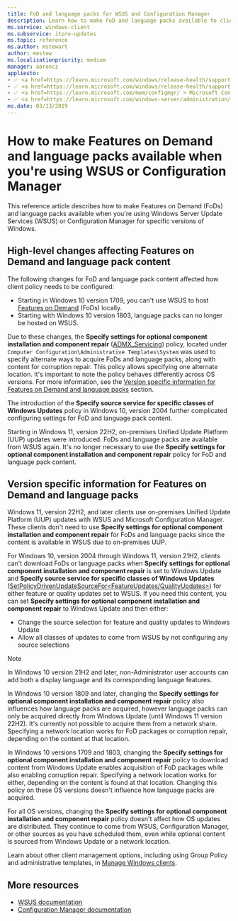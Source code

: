 ```yaml
---
title: FoD and language packs for WSUS and Configuration Manager
description: Learn how to make FoD and language packs available to clients when you're using WSUS or Configuration Manager.
ms.service: windows-client
ms.subservice: itpro-updates
ms.topic: reference
ms.author: mstewart
author: mestew
ms.localizationpriority: medium
manager: aaroncz
appliesto: 
- ✅ <a href=https://learn.microsoft.com/windows/release-health/supported-versions-windows-client target=_blank>Windows 11</a>
- ✅ <a href=https://learn.microsoft.com/windows/release-health/supported-versions-windows-client target=_blank>Windows 10</a>
- ✅ <a href=https://learn.microsoft.com/mem/configmgr/ > Microsoft Configuration Manager</a>
- ✅ <a href=https://learn.microsoft.com/windows-server/administration/windows-server-update-services/get-started/windows-server-update-services-wsus > WSUS </a>
ms.date: 03/13/2019
---
```


# How to make Features on Demand and language packs available when you're using WSUS or Configuration Manager
 
This reference article describes how to make Features on Demand (FoDs) and language packs available when you're using Windows Server Update Services (WSUS) or Configuration Manager for specific versions of Windows.

## High-level changes affecting Features on Demand and language pack content

The following changes for FoD and language pack content affected how client policy needs to be configured:
  
- Starting in Windows 10 version 1709, you can't use WSUS to host [Features on Demand](/windows-hardware/manufacture/desktop/features-on-demand-v2--capabilities) (FoDs) locally.
- Starting with Windows 10 version 1803, language packs can no longer be hosted on WSUS.

Due to these changes, the **Specify settings for optional component installation and component repair** ([ADMX_Servicing](/windows/client-management/mdm/policy-csp-admx-servicing)) policy, located under `Computer Configuration\Administrative Templates\System` was used to specify alternate ways to acquire FoDs and language packs, along with content for corruption repair. This policy allows specifying one alternate location. It's important to note the policy behaves differently across OS versions. For more information, see the [Version specific information for Features on Demand and language packs](#version-specific-information-for-features-on-demand-and-language-packs) section. 

The introduction of the **Specify source service for specific classes of Windows Updates** policy in Windows 10, version 2004 further complicated configuring settings for FoD and language pack content.

Starting in Windows 11, version 22H2, on-premises Unified Update Platform (UUP) updates were introduced. FoDs and language packs are available from WSUS again. It's no longer necessary to use the **Specify settings for optional component installation and component repair** policy for FoD and language pack content.  

## Version specific information for Features on Demand and language packs

Windows 11, version 22H2, and later clients use on-premises Unified Update Platform (UUP) updates with WSUS and Microsoft Configuration Manager. These clients don't need to use **Specify settings for optional component installation and component repair** for FoDs and language packs since the content is available in WSUS due to on-premises UUP.

For Windows 10, version 2004 through Windows 11, version 21H2, clients can't download FoDs or language packs when **Specify settings for optional component installation and component repair** is set to Windows Update and **Specify source service for specific classes of Windows Updates** ([SetPolicyDrivenUpdateSourceFor<FeatureUpdates/QualityUpdates>](/windows/client-management/mdm/policy-csp-update#setpolicydrivenupdatesourceforfeatureupdates)) for either feature or quality updates set to WSUS. If you need this content, you can set **Specify settings for optional component installation and component repair** to Windows Update and then either:
- Change the source selection for feature and quality updates to Windows Update 
- Allow all classes of updates to come from WSUS by not configuring any source selections <!--8907933-->

> [!Note]
> In Windows 10 version 21H2 and later, non-Administrator user accounts can add both a display language and its corresponding language features.

In Windows 10 version 1809 and later, changing the **Specify settings for optional component installation and component repair** policy also influences how language packs are acquired, however language packs can only be acquired directly from Windows Update (until Windows 11 version 22H2). It's currently not possible to acquire them from a network share. Specifying a network location works for FoD packages or corruption repair, depending on the content at that location.

In Windows 10 versions 1709 and 1803, changing the **Specify settings for optional component installation and component repair** policy to download content from Windows Update enables acquisition of FoD packages while also enabling corruption repair. Specifying a network location works for either, depending on the content is found at that location. Changing this policy on these OS versions doesn't influence how language packs are acquired.

For all OS versions, changing the **Specify settings for optional component installation and component repair** policy doesn't affect how OS updates are distributed. They continue to come from WSUS, Configuration Manager, or other sources as you have scheduled them, even while optional content is sourced from Windows Update or a network location.

Learn about other client management options, including using Group Policy and administrative templates, in [Manage Windows clients](/windows/client-management/).

## More resources

- [WSUS documentation](/windows-server/administration/windows-server-update-services/get-started/windows-server-update-services-wsus)
- [Configuration Manager documentation](/mem/configmgr/)
